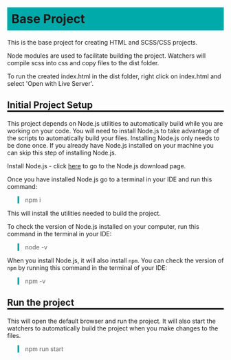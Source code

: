 <style>
    h1{background-color: #0aa; padding: 10px;}
    h2,h3{border-bottom: 4px solid;}
    blockquote{border-left: 4px solid #0aa}
</style>

# Base Project

This is the base project for creating HTML and SCSS/CSS 
projects.

Node modules are used to facilitate building the project.
Watchers will compile scss into css and copy files to the
dist folder.

To run the created index.html in the dist folder, right 
click on index.html and select 'Open with Live Server'.

## Initial Project Setup

This project depends on Node.js utilities to automatically build
while you are working on your code. You will need to install
Node.js to take advantage of the scripts to automatically 
build your files. Installing Node.js only needs to be done
once. If you already have Node.js installed on your machine
you can skip this step of installing Node.js.

Install Node.js - click [here](https://nodejs.org/en/download/) to go to the Node.js 
download page.

Once you have installed Node.js go to a terminal in your
IDE and run this command:

> npm i

This will install the utilities needed to build the project.

To check the version of Node.js installed on your computer, 
run this command in the terminal in your IDE:

> node -v

When you install Node.js, it will also install `npm`. You can check the version of `npm` by running this command in the terminal of your IDE:

> npm -v

## Run the project

This will open the default browser and run the project. 
It will also start the watchers to automatically build 
the project when you make changes to the files.

> npm run start
